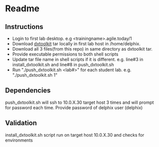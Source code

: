 # Readme

## Instructions

* Login to first lab desktop. e.g \<trainingname\>.agile.today/1
* Download [dxtoolkit](https://github.com/delphix/dxtoolkit/releases) tar locally in first lab host in /home/delphix.
* Download all 3 files(from this repo) in same directory as dxtoolkit tar.
* Provide executable permissions to both shell scripts
* Update tar file name in shell scripts if it is different. e.g. line#3 in install_dxtoolkit.sh and line#8 in push_dxtoolkit.sh
* Run "./push_dxtoolkit.sh <lab#>" for each student lab. e.g. "./push_dxtoolkit.sh 1"

## Dependencies

push_dxtoolkit.sh will ssh to 10.0.X.30 target host 3 times and will prompt for password each time.
Provide password of delphix user (delphix)

## Validation
install_dxtoolkit.sh script run on target host 10.0.X.30 and checks for environments

